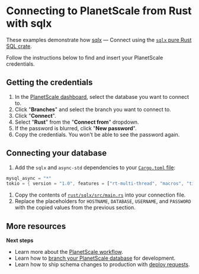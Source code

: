 # Connecting to PlanetScale from Rust with sqlx

These examples demonstrate how [sqlx](src/main.rs) &mdash; Connect using the [`sqlx` pure Rust SQL crate](https://docs.rs/sqlx/latest/sqlx/).

Follow the instructions below to find and insert your PlanetScale credentials.

## Getting the credentials

1. In the [PlanetScale dashboard](https://app.planetscale.com), select the database you want to connect to.
2. Click "**Branches**" and select the branch you want to connect to.
3. Click "**Connect**".
4. Select "**Rust**" from the "**Connect from**" dropdown.
5. If the password is blurred, click "**New password**".
6. Copy the credentials. You won't be able to see the password again.

## Connecting your database

1. Add the `sqlx` and `async-std` dependencies to your [`Cargo.toml` file](https://github.com/planetscale/connection-examples/blob/main/rust/sqlx/Cargo.toml):
```rust
mysql_async = "*"
tokio = { version = "1.0", features = ["rt-multi-thread", "macros", "time"] }
```
1. Copy the contents of [`rust/sqlx/src/main.rs`](https://github.com/planetscale/connection-examples/blob/main/rust/sqlx/src/main.rs) into your connection file.
2. Replace the placeholders for `HOSTNAME`, `DATABASE`, `USERNAME`, and `PASSWORD` with the copied values from the previous section.

## More resources

**Next steps**

- Learn more about the [PlanetScale workflow](https://docs.planetscale.com/concepts/planetscale-workflow).
- Learn how to [branch your PlanetScale database](https://docs.planetscale.com/concepts/branching) for development.
- Learn how to ship schema changes to production with [deploy requests](https://docs.planetscale.com/concepts/deploy-requests).
